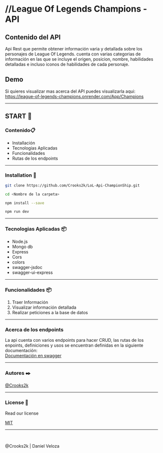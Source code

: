 # //League Of Legends Champions - API

## Contenido del API
Api Rest que permite obtener información varia y detallada sobre los personajes de League Of Legends. cuenta con varias categorias de información en las que se incluye el origen, posicion, nombre, habilidades detalladas e incluso iconos de habilidades de cada personaje.

## Demo

Si quieres visualizar mas acerca del API puedes visualizarla aqui: https://league-of-legends-champions.onrender.com/App/Champions

<hr>
 
## START 🚀 


### Contenido📋 
* Installación
* Tecnologias Aplicadas
* Funcionalidades
* Rutas de los endpoints

<hr>

### Installation 🔧 
```bash
git clone https://github.com/Crooks2k/LoL-Api-ChampionShip.git
```
```bash
cd <Nombre de la carpeta>
```
```bash
npm install --save
```
```bash
npm run dev
```

<hr>

### Tecnologias Aplicadas 📦

* Node.js
* Mongo db
* Express
* Cors
* colors
* swagger-jsdoc
* swagger-ui-express

<hr>

### Funcionalidades 📦 
 
1. Traer Información
2. Visualizar información detallada
3. Realizar peticiones a la base de datos

<hr>

### Acerca de los endpoints
La api cuenta con varios endpoints para hacer CRUD, las rutas de los enpoints, definiciones y usos se encuentran definidas en la siguiente documentación:<br>
[Documentación en swagger](https://league-of-legends-champions.onrender.com/app/v1/docs/#/)

<hr>

### Autores ✒️ 

[@Crooks2k](https://www.github.com/Crooks2k)
 
 <hr>
 
### License 📄 
Read our license 
 
[MIT](https://choosealicense.com/licenses/mit/)
 
 
 
<hr>
<br>

@Crooks2k | Daniel Veloza


